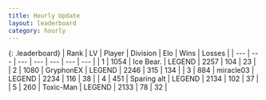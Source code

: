 ```yaml
---
title: Hourly Update
layout: leaderboard
category: hourly
---
```


{: .leaderboard}
| Rank | LV | Player | Division | Elo | Wins | Losses |
| --- | --- | --- | --- | --- | --- | --- |
| <span data-change="0">1</span> | 1054 | <span title="ID: 417840">Ice Bear.</span> | LEGEND | <span data-change="0">2257</span> | <span data-change="0">104</span> | <span data-change="0">23</span> |
| <span data-change="0">2</span> | 1080 | <span title="ID: 315148">GryphonEX</span> | LEGEND | <span data-change="2">2246</span> | <span data-change="3">315</span> | <span data-change="1">134</span> |
| <span data-change="0">3</span> | 884 | <span title="ID: 416373">miracle03</span> | LEGEND | <span data-change="0">2234</span> | <span data-change="0">116</span> | <span data-change="0">38</span> |
| <span data-change="0">4</span> | 451 | <span title="ID: 382502">Sparing alt</span> | LEGEND | <span data-change="-10">2134</span> | <span data-change="2">102</span> | <span data-change="3">37</span> |
| <span data-change="0">5</span> | 260 | <span title="ID: 521263">Toxic-Man</span> | LEGEND | <span data-change="0">2133</span> | <span data-change="0">78</span> | <span data-change="0">32</span> |